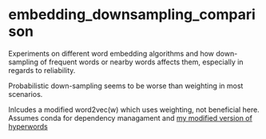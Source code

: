 # embedding_downsampling_comparison
Experiments on different word embedding algorithms and how down-sampling of frequent words or nearby words affects them, especially in regards to reliability.
 
Probabilistic down-sampling seems to be worse than weighting in most scenarios.

Inlcudes a modified word2vec(w) which uses weighting, not beneficial here. Assumes conda for dependency managament and [my modified version of hyperwords](https://github.com/hellrich/hyperwords/tree/downsampling)
